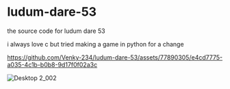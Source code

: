 # ludum-dare-53
the source code for ludum dare 53

i always love c but tried making a game in python for a change


https://github.com/Venky-234/ludum-dare-53/assets/77890305/e4cd7775-a035-4c1b-b0b8-9d17f0f02a3c


![Desktop 2_002](https://github.com/Venky-234/ludum-dare-53/assets/77890305/4c36a520-70e1-4948-9d70-d0877548d7ed)
